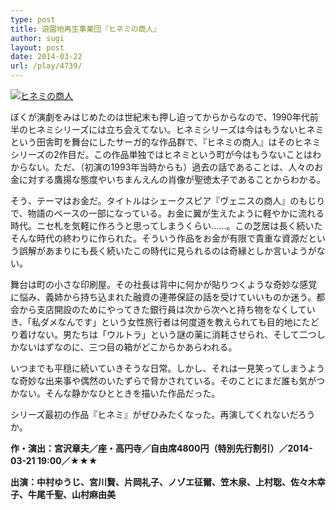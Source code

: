 ```yaml
---
type: post
title: 遊園地再生事業団『ヒネミの商人』
author: sugi
layout: post
date: 2014-03-22
url: /play/4739/
---
```

<a href="http://i0.wp.com/asharpminor.com/wp-content/uploads/2014/03/140111_flyer_hinemi.png" onclick="_gaq.push(['_trackEvent', 'outbound-article', 'http://asharpminor.com/wp-content/uploads/2014/03/140111_flyer_hinemi.png', '']);" ><img src="http://i0.wp.com/asharpminor.com/wp-content/uploads/2014/03/140111_flyer_hinemi.png?resize=215%2C300" alt="ヒネミの商人" class="alignleft size-medium wp-image-4740" data-recalc-dims="1" /></a>

ぼくが演劇をみはじめたのは世紀末も押し迫ってからからなので、1990年代前半のヒネミシリーズには立ち会えてない。ヒネミシリーズは今はもうないヒネミという田舎町を舞台にしたサーガ的な作品群で、『ヒネミの商人』はそのヒネミシリーズの2作目だ。この作品単独ではヒネミという町が今はもうないことはわからない。ただ、（初演の1993年当時からも）過去の話であることは、人々のお金に対する鷹揚な態度やいちまんえんの肖像が聖徳太子であることからわかる。

そう、テーマはお金だ。タイトルはシェークスピア『ヴェニスの商人』のもじりで、物語のベースの一部になっている。お金に翼が生えたように軽やかに流れる時代。ニセ札を気軽に作ろうと思ってしまうくらい……。この芝居は長く続いたそんな時代の終わりに作られた。そういう作品をお金が有限で貴重な資源だという誤解があまりにも長く続いたこの時代に見られるのは奇縁としか言いようがない。

舞台は町の小さな印刷屋。その社長は背中に何かが貼りつくような奇妙な感覚に悩み、義姉から持ち込まれた融資の連帯保証の話を受けていいものか迷う。都会から支店開設のためにやってきた銀行員は次から次へと持ち物をなくしていき、「私ダメなんです」という女性旅行者は何度道を教えられても目的地にたどり着けない。男たちは「ウルトラ」という謎の薬に消耗させられ、そして二つしかないはずなのに、三つ目の箱がどこからかあらわれる。

いつまでも平穏に続いていきそうな日常。しかし、それは一見笑ってしまうような奇妙な出来事や偶然のいたずらで脅かされている。そのことにまだ誰も気がつかない。そんな静かなひとときを描いた作品だった。

シリーズ最初の作品『ヒネミ』がぜひみたくなった。再演してくれないだろうか。

**作・演出：宮沢章夫／座・高円寺／自由席4800円（特別先行割引）／2014-03-21 19:00／★★★**
  
**出演：中村ゆうじ、宮川賢、片岡礼子、ノゾエ征爾、笠木泉、上村聡、佐々木幸子、牛尾千聖、山村麻由美**
